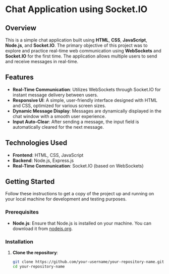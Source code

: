 # Chat Application using Socket.IO

## Overview

This is a simple chat application built using **HTML**, **CSS**, **JavaScript**, **Node.js**, and **Socket.IO**. The primary objective of this project was to explore and practice real-time web communication using **WebSockets** and **Socket.IO** for the first time. The application allows multiple users to send and receive messages in real-time.

## Features

- **Real-Time Communication**: Utilizes WebSockets through Socket.IO for instant message delivery between users.
- **Responsive UI**: A simple, user-friendly interface designed with HTML and CSS, optimized for various screen sizes.
- **Dynamic Message Display**: Messages are dynamically displayed in the chat window with a smooth user experience.
- **Input Auto-Clear**: After sending a message, the input field is automatically cleared for the next message.

## Technologies Used

- **Frontend**: HTML, CSS, JavaScript
- **Backend**: Node.js, Express.js
- **Real-Time Communication**: Socket.IO (based on WebSockets)

## Getting Started

Follow these instructions to get a copy of the project up and running on your local machine for development and testing purposes.

### Prerequisites

- **Node.js**: Ensure that Node.js is installed on your machine. You can download it from [nodejs.org](https://nodejs.org/).

### Installation

1. **Clone the repository**:
   ```bash
   git clone https://github.com/your-username/your-repository-name.git
   cd your-repository-name
